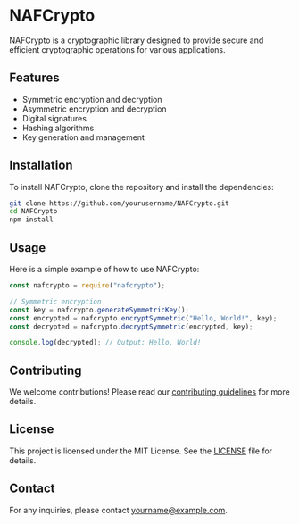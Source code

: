 # NAFCrypto

NAFCrypto is a cryptographic library designed to provide secure and efficient cryptographic operations for various applications.

## Features

- Symmetric encryption and decryption
- Asymmetric encryption and decryption
- Digital signatures
- Hashing algorithms
- Key generation and management

## Installation

To install NAFCrypto, clone the repository and install the dependencies:

```bash
git clone https://github.com/yourusername/NAFCrypto.git
cd NAFCrypto
npm install
```

## Usage

Here is a simple example of how to use NAFCrypto:

```javascript
const nafcrypto = require("nafcrypto");

// Symmetric encryption
const key = nafcrypto.generateSymmetricKey();
const encrypted = nafcrypto.encryptSymmetric("Hello, World!", key);
const decrypted = nafcrypto.decryptSymmetric(encrypted, key);

console.log(decrypted); // Output: Hello, World!
```

## Contributing

We welcome contributions! Please read our [contributing guidelines](CONTRIBUTING.md) for more details.

## License

This project is licensed under the MIT License. See the [LICENSE](LICENSE) file for details.

## Contact

For any inquiries, please contact [yourname@example.com](mailto:yourname@example.com).
